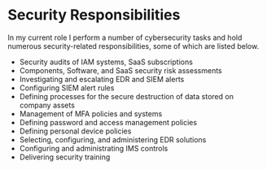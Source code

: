 # Security Responsibilities

In my current role I perform a number of cybersecurity tasks and hold numerous security-related responsibilities, some of which are listed below.

* Security audits of IAM systems, SaaS subscriptions
* Components, Software, and SaaS security risk assessments
* Investigating and escalating EDR and SIEM alerts
* Configuring SIEM alert rules
* Defining processes for the secure destruction of data stored on company assets
* Management of MFA policies and systems
* Defining password and access management policies
* Defining personal device policies
* Selecting, configuring, and administering EDR solutions
* Configuring and administrating IMS controls
* Delivering security training
